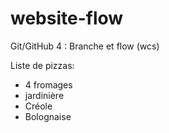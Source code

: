 # website-flow
Git/GitHub 4 : Branche et flow (wcs)


Liste de pizzas:

- 4 fromages
- jardinière
- Créole
- Bolognaise